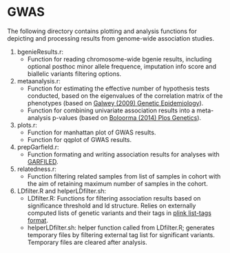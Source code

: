 # GWAS

The following directory contains plotting and analysis functions for depicting
and processing results from genome-wide association studies.

1. bgenieResults.r:
    * Function for reading chromosome-wide bgenie results, including optional
    posthoc minor allele frequence, imputation info score and biallelic variants
    filtering options.
1. metaanalysis.r:
    * Function for estimating the effective number of hypothesis tests conducted,
    based on the eigenvalues of the correlation matrix of the phenotypes (based
    on [Galwey (2009) Genetic Epidemiology](https://onlinelibrary.wiley.com/doi/abs/10.1002/gepi.20408)).
    * Function for combining univariate association results into a meta-analysis
    p-values (based on [Boloorma (2014) Plos Genetics](https://journals.plos.org/plosgenetics/article?id=10.1371/journal.pgen.1004198)).
1. plots.r:
    * Function for manhattan plot of GWAS results.
    * Function for qqplot of GWAS results.
1. prepGarfield.r:
    * Function formating and writing association results for analyses with
    [GARFILED](https://www.ebi.ac.uk/birney-srv/GARFIELD/).
1. relatedness.r:
    * Function filtering related samples from list of samples in cohort with the
    aim of retaining maximum number of samples in the cohort.
1. LDfilter.R and helperLDfilter.sh:
    * LDfilter.R: Functions for filtering association results based on
    significance threshold and ld structure. Relies on externally computed lists
    of genetic variants and their tags in
    [plink list-tags format](https://www.cog-genomics.org/plink/1.9/ld#show_tags).
    * helperLDfilter.sh: helper function called from LDfilter.R; generates
      temporary files by filtering external tag list for significant variants.
      Temporary files are cleared after analysis.

